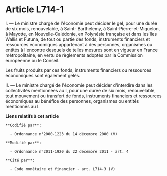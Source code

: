 # Article L714-1

I. ― Le ministre chargé de l'économie peut décider le gel, pour une durée de six mois, renouvelable,        à Saint-
Barthélemy, à Saint-Pierre-et-Miquelon, à Mayotte, en Nouvelle-Calédonie, en Polynésie française et dans les îles Wallis et
Futuna, de tout ou partie des fonds, instruments financiers et ressources économiques appartenant à des personnes, organismes
ou entités à l'encontre desquels de telles mesures sont en vigueur en France métropolitaine, en vertu de règlements adoptés
par la Commission européenne ou le Conseil. 

Les fruits produits par ces fonds, instruments financiers ou ressources économiques sont également gelés. 

II. ― Le ministre chargé de l'économie peut décider d'interdire dans les collectivités mentionnées au I, pour une durée de
six mois, renouvelable, tout mouvement ou transfert de fonds, instruments financiers et ressources économiques au bénéfice
des personnes, organismes ou entités mentionnés au I.

**Liens relatifs à cet article**

	**Codifié par**:

	  - Ordonnance n°2000-1223 du 14 décembre 2000 (V)

	**Modifié par**:

	  - Ordonnance n°2011-1920 du 22 décembre 2011 - art. 4

	**Cité par**:

	  - Code monétaire et financier - art. L714-3 (V)
